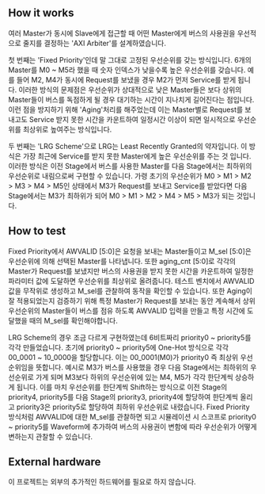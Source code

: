 <!---

This file is used to generate your project datasheet. Please fill in the information below and delete any unused
sections.

You can also include images in this folder and reference them in the markdown. Each image must be less than
512 kb in size, and the combined size of all images must be less than 1 MB.
-->

## How it works

여러 Master가 동시에 Slave에게 접근할 때 어떤 Master에게 버스의 사용권을 우선적으로 줄지를 결정하는 'AXI Arbiter'를 설계하였습니다.

첫 번째는 'Fixed Priority'인데 말 그대로 고정된 우선순위를 갖는 방식입니다. 6개의 Master를 M0 ~ M5라 했을 때 숫자 인덱스가 낮을수록 높은 우선순위를 갖습니다. 예를 들어 M2, M4가 동시에 Request를 보냈을 경우 M2가 먼저 Service를 받게 됩니다. 이러한 방식의 문제점은 우선순위가 상대적으로 낮은 Master들은 보다 상위의 Master들이 버스를 독점하게 될 경우 대기하는 시간이 지나치게 길어진다는 점입니다. 이런 점을 방지하기 위해 'Aging'처리를 해주었는데 이는 Master별로 Request를 보내고도 Service 받지 못한 시간을 카운트하여 일정시간 이상이 되면 일시적으로 우선순위를 최상위로 높여주는 방식입니다.  

두 번째는 'LRG Scheme'으로 LRG는 Least Recently Granted의 약자입니다. 이 방식은 가장 최근에 Service를 받지 못한 Master에게 높은 우선순위를 주는 것 입니다. 이러한 방식은 이전 Stage에서 버스를 사용한 Master를 다음 Stage에서는 최하위의 우선순위로 내림으로써 구현할 수 있습니다. 가령 초기의 우선순위가 M0 > M1 > M2 > M3 > M4 > M5인 상태에서 M3가 Request를 보내고 Service를 받았다면 다음 Stage에서는 M3가 최하위가 되어 M0 > M1 > M2 > M4 > M5 > M3가 되는 것입니다.

## How to test

Fixed Priority에서 AWVALID [5:0]은 요청을 보내는 Master들이고 M_sel [5:0]은 우선순위에 의해 선택된 Master를 나타냅니다. 또한 aging_cnt [5:0]로 각각의 Master가 Request를 보냈지만 버스의 사용권을 받지 못한 시간을 카운트하여 일정한 파라미터 값에 도달하면 우선순위를 최상위로 올려줍니다. 테스트 벤치에서 AWVALID 값을 무작위로 생성하고 M_sel를 관찰하여 동작을 확인할 수 있습니다. 또한 Aging이 잘 적용되었는지 검증하기 위해 특정 Master가 Request를 보내는 동안 계속해서 상위 우선순위의 Master들이 버스를 점유 하도록 AWVALID 입력을 만들고 특정 시간에 도달했을 때의 M_sel를 확인해야합니다.

LRG Scheme의 경우 조금 다르게 구현하였는데 6비트짜리 priority0 ~ priority5를 각각 만들었습니다. 초기에 priority0 ~ priority5에 One-Hot 방식으로 각각 00_0001 ~ 10_0000을 할당합니다. 이는 00_0001(M0)가 priority0 즉 최상위 우선순위임을 뜻합니다. 예시로 M3가 버스를 사용했을 경우 다음 Stage에서는 최하위의 우선순위로 가게 되며 M3보다 하위의 우선순위에 있는 M4, M5가 각각 한단계씩 상승하게 됩니다. 이를 마치 우선순위를 한단계씩 Shift하는 방식으로 이전 Stage의 priority4, priority5를 다음 Stage의 priority3, priority4에 할당하여 한단계씩 올리고 priority3은 priority5로 할당하여 최하위 우선순위로 내렸습니다. Fixed Priority 방식처럼 AWVALID에 대한 M_sel를 관찰하면 되고 시뮬레이션 시 스코프로 priority0 ~ priority5를 Waveform에 추가하여 버스의 사용권이 변함에 따라 우선순위가 어떻게 변하는지 관찰할 수 있습니다. 


## External hardware

이 프로젝트는 외부의 추가적인 하드웨어를 필요로 하지 않습니다.
